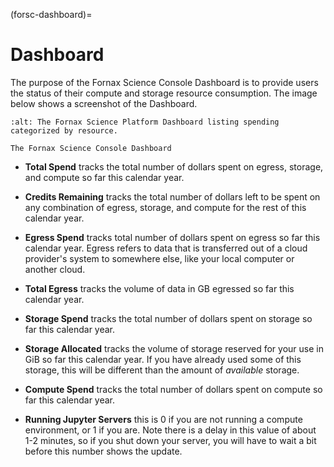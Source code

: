 (forsc-dashboard)=
# Dashboard

The purpose of the Fornax Science Console Dashboard is to provide users the status of their compute and storage resource consumption.
The image below shows a screenshot of the Dashboard.

```{figure} ../_static/forsc_dashboard.png
:alt: The Fornax Science Platform Dashboard listing spending categorized by resource.

The Fornax Science Console Dashboard
```

- **Total Spend** tracks the total number of dollars spent on egress, storage, and compute so far this calendar year.

- **Credits Remaining** tracks the total number of dollars left to be spent on any combination of egress, storage, and compute for the rest of this calendar year.

- **Egress Spend** tracks total number of dollars spent on egress so far this calendar year.
Egress refers to data that is transferred out of a cloud provider's system to somewhere else, like your local computer or another cloud.

- **Total Egress** tracks the volume of data in GB egressed so far this calendar year.

- **Storage Spend** tracks the total number of dollars spent on storage so far this calendar year.

- **Storage Allocated** tracks the volume of storage reserved for your use in GiB so far this calendar year.
If you have already used some of this storage, this will be different than the amount of *available* storage.

- **Compute Spend** tracks the total number of dollars spent on compute so far this calendar year.

- **Running Jupyter Servers** this is 0 if you are not running a compute environment, or 1 if you are.
Note there is a delay in this value of about 1-2 minutes, so if you shut down your server, you will have to wait a bit before this number shows the update.
